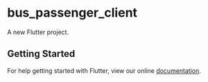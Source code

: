 # bus_passenger_client

A new Flutter project.

## Getting Started

For help getting started with Flutter, view our online
[documentation](https://flutter.io/).

